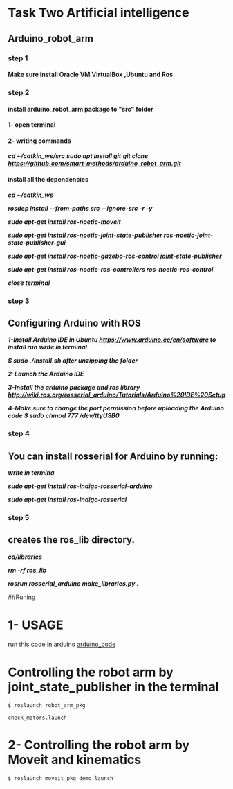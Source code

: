 # Task Two Artificial intelligence
## Arduino_robot_arm
### step 1 
#### Make sure install Oracle VM VirtualBox ,Ubuntu and Ros
### step 2
#### install arduino_robot_arm package to "src" folder
#### 1- open terminal
#### 2- writing commands

***cd ~/catkin_ws/src*** 
***sudo apt install git***
***git clone https://github.com/smart-methods/arduino_robot_arm.git***

#### install all the dependencies

 ***cd ~/catkin_ws***

 ***rosdep install --from-paths src --ignore-src -r -y***

 ***sudo apt-get install ros-noetic-moveit***

 ***sudo apt-get install ros-noetic-joint-state-publisher ros-noetic-joint-state-publisher-gui***

***sudo apt-get install ros-noetic-gazebo-ros-control joint-state-publisher***

***sudo apt-get install ros-noetic-ros-controllers ros-noetic-ros-control***

***close terminal***
### step 3
## Configuring Arduino with ROS
***1-Install Arduino IDE in Ubuntu https://www.arduino.cc/en/software to install run***
***write in terminal***

***$ sudo ./install.sh after unzipping the folder***


***2-Launch the Arduino IDE***

***3-Install the arduino package and ros library http://wiki.ros.org/rosserial_arduino/Tutorials/Arduino%20IDE%20Setup***

***4-Make sure to change the port permission before uploading the Arduino code $ sudo chmod 777 /dev/ttyUSB0***
### step 4
## You can install rosserial for Arduino by running:
***write in termina***

***sudo apt-get install ros-indigo-rosserial-arduino***

***sudo apt-get install ros-indigo-rosserial***

### step 5
## creates the ros_lib directory.

***cd<sketchbook>/libraries***
 
  ***rm -rf ros_lib***
  
  ***rosrun rosserial_arduino make_libraries.py .***
  
  ##Runing
  # 1- USAGE
run this code in arduino [arduino_code](https://github.com/smart-methods/arduino_robot_arm/blob/main/arduino_code/arduino_code.ino)
# Controlling the robot arm by joint_state_publisher in the terminal 


```
$ roslaunch robot_arm_pkg 

check_motors.launch
```

# 2- Controlling the robot arm by Moveit and kinematics

```
$ roslaunch moveit_pkg demo.launch
```
  
